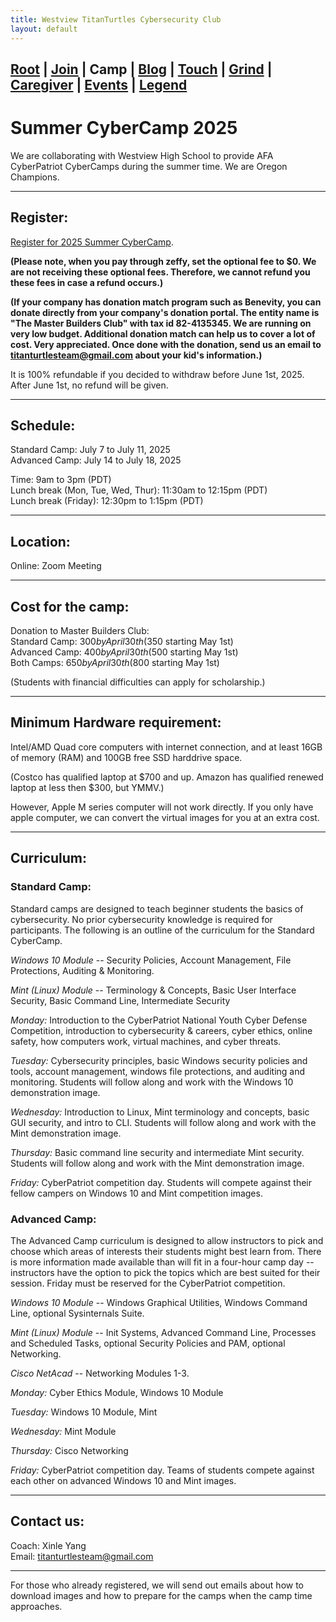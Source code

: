 ```yaml
---
title: Westview TitanTurtles Cybersecurity Club
layout: default
---
```


## [Root](./index.html) | [Join](./apply.html) | **Camp** | [Blog](./blog.html) | [Touch](./contacts.html) | [Grind](./resources.html) | [Caregiver](./techcg.html) | [Events](./events.html) | [Legend](./legend.html)

# Summer CyberCamp 2025

We are collaborating with Westview High School to provide AFA CyberPatriot CyberCamps during the summer time. We are Oregon Champions.

* * *

## Register:

[Register for 2025 Summer CyberCamp](https://www.zeffy.com/ticketing/2025-titanturtles-cyberpatriot-cybercamp). 

**(Please note, when you pay through zeffy, set the optional fee to $0. We are not receiving these optional fees. Therefore, we cannot refund you these fees in case a refund occurs.)**

**(If your company has donation match program such as Benevity, you can donate directly from your company's donation portal. The entity name is "The Master Builders Club" with tax id 82-4135345. We are running on very low budget. Additional donation match can help us to cover a lot of cost. Very appreciated. Once done with the donation, send us an email to titanturtlesteam@gmail.com about your kid's information.)**

It is 100% refundable if you decided to withdraw before June 1st, 2025. After June 1st, no refund will be given. 

* * *

## Schedule:

Standard Camp: July 7 to July 11, 2025\
Advanced Camp: July 14 to July 18, 2025

Time: 9am to 3pm (PDT)\
Lunch break (Mon, Tue, Wed, Thur): 11:30am to 12:15pm (PDT)\
Lunch break (Friday): 12:30pm to 1:15pm (PDT)

* * *

## Location:

Online: Zoom Meeting

* * *

## Cost for the camp:

Donation to Master Builders Club:\
Standard Camp: $300 by April 30th ($350 starting May 1st)\
Advanced Camp: $400 by April 30th ($500 starting May 1st)\
Both Camps: $650 by April 30th ($800 starting May 1st)

(Students with financial difficulties can apply for scholarship.)

* * *

## Minimum Hardware requirement:

Intel/AMD Quad core computers with internet connection, and at least 16GB of memory (RAM) and 100GB free SSD harddrive space.

(Costco has qualified laptop at $700 and up. Amazon has qualified renewed laptop at less then $300, but YMMV.)

However, Apple M series computer will not work directly. If you only have apple computer, we can convert the virtual images for you at an extra cost. 

* * * 

## Curriculum:

### Standard Camp:

Standard camps are designed to teach beginner students the basics of cybersecurity. No prior cybersecurity knowledge is required for participants. The following is an outline of the curriculum for the Standard CyberCamp.

*Windows 10 Module* -- Security Policies, Account Management, File Protections, Auditing & Monitoring.

*Mint (Linux) Module* -- Terminology & Concepts, Basic User Interface Security, Basic Command Line, Intermediate Security

*Monday:* Introduction to the CyberPatriot National Youth Cyber Defense Competition, introduction to cybersecurity & careers, cyber ethics, online safety, how computers work, virtual machines, and cyber threats.

*Tuesday:* Cybersecurity principles, basic Windows security policies and tools, account management, windows file protections, and auditing and monitoring. Students will follow along and work with the Windows 10 demonstration image.

*Wednesday:* Introduction to Linux, Mint terminology and concepts, basic GUI security, and intro to CLI. Students will follow along and work with the Mint demonstration image. 

*Thursday:* Basic command line security and intermediate Mint security. Students will follow along and work with the Mint demonstration image.

*Friday:* CyberPatriot competition day. Students will compete against their fellow campers on Windows 10 and Mint competition images. 

### Advanced Camp:

The Advanced Camp curriculum is designed to allow instructors to pick and choose which areas of interests their students might best learn from. There is more information made available than will fit in a four-hour camp day -- instructors have the option to pick the topics which are best suited for their session. Friday must be reserved for the CyberPatriot competition.

*Windows 10 Module* -- Windows Graphical Utilities, Windows Command Line, optional Sysinternals Suite.

*Mint (Linux) Module* -- Init Systems, Advanced Command Line, Processes and Scheduled Tasks, optional Security Policies and PAM, optional Networking.

*Cisco NetAcad* -- Networking Modules 1-3.

*Monday:* Cyber Ethics Module, Windows 10 Module

*Tuesday:* Windows 10 Module, Mint

*Wednesday:* Mint Module 

*Thursday:* Cisco Networking

*Friday:* CyberPatriot competition day. Teams of students compete against each other on advanced Windows 10 and Mint images.

* * *

## Contact us:

Coach: Xinle Yang\
Email: titanturtlesteam@gmail.com

* * *

For those who already registered, we will send out emails about how to download images and how to prepare for the camps when the camp time approaches.
